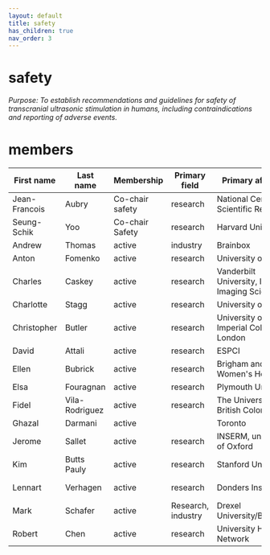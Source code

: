 ```yaml
---
layout: default
title: safety
has_children: true
nav_order: 3
---
```


# safety
*Purpose: To establish recommendations and guidelines for safety of transcranial ultrasonic stimulation in humans, including contraindications and reporting of adverse events.*

# members 

| First name    | Last name      | Membership      | Primary field      | Primary affiliation                                | Country         |
|---------------|----------------|-----------------|--------------------|----------------------------------------------------|-----------------|
| Jean-Francois | Aubry          | Co-chair safety | research           | National Centre for Scientific Research            | France          |
| Seung-Schik   | Yoo            | Co-chair Safety | research           | Harvard University                                 | USA             |
| Andrew        | Thomas         | active          | industry           | Brainbox                                           | UK              |
| Anton         | Fomenko        | active          | research           | University of Toronto                              | Canada          |
| Charles       | Caskey         | active          | research           | Vanderbilt University, Insitute of Imaging Science | USA             |
| Charlotte     | Stagg          | active          | research           | University of Oxford                               | UK              |
| Christopher   | Butler         | active          | research           | University of Oxford, Imperial College London      | UK              |
| David         | Attali         | active          | research           | ESPCI                                              | France          |
| Ellen         | Bubrick        | active          | research           | Brigham and Women's Hospital                       | USA             |
| Elsa          | Fouragnan      | active          | research           | Plymouth University                                | UK              |
| Fidel         | Vila-Rodriguez | active          | research           | The University of British Colombia                 | Canada          |
| Ghazal        | Darmani        | active          |                    | Toronto                                            | Canada          |
| Jerome        | Sallet         | active          | research           | INSERM, university of Oxford                       | UK              |
| Kim           | Butts Pauly    | active          | research           | Stanford University                                | USA             |
| Lennart       | Verhagen       | active          | research           | Donders Institute                                  | The Netherlands |
| Mark          | Schafer        | active          | Research, industry | Drexel University/Brainsonix                       | USA             |
| Robert        | Chen           | active          | research           | University Health Network                          | Canada          |
